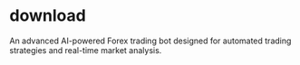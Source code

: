 # download
An advanced AI-powered Forex trading bot designed for automated trading strategies and real-time market analysis.
